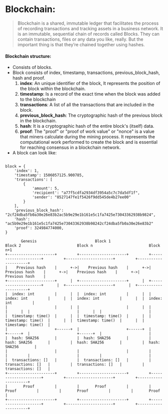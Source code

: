 # Blockchain:

> Blockchain is a shared, immutable ledger that facilitates the process of recording transactions and tracking assets in a business network.
> It is an immutable, sequential chain of records called Blocks. They can contain transactions, files or any data you like, really. But the important thing is that they’re chained together using hashes.

#### Blockchain structure:

- Consists of blocks.
- Block consists of index, timestamp, transactions, previous_block_hash, hash and proof.
  1. **index**: An unique identifier of the block, It represents the position of the block within the blockchain.
  2. **timestamp**: Is a record of the exact time when the block was added to the blockchain
  3. **transactions**: A list of all the transactions that are included in the block.
  4. **previous_block_hash**: The cryptographic hash of the previous block in the blockchain.
  5. **hash**: It is a cryptographic hash of the entire block's (itself) data.
  6. **proof**: The "proof" or "proof of work value" or "nonce" is a value that miners calculate during the mining process. It represents the computational work performed to create the block and is essential for reaching consensus in a blockchain network.
- A block can look like:

<code language="python">
block = {
    'index': 1,
    'timestamp': 1506057125.900785,
    'transactions': [
        {
            'amount': 5,
            'recipient': "a77f5cdfa2934df3954a5c7c7da5df1f",
            'sender': "8527147fe1f5426f9dd545de4b27ee00"
        }
    ],
    'previous_block_hash': "2cf24dba5fb0a30e26e83b2ac5b9e29e1b161e5c1fa7425e73043362938b9824",
    'hash': "ac5b9e29e1b161e5c1fa7425e73043362938b98242cf24dba5fb0a30e26e83b2"
    'proof': 324984774000,
}
</code>

<code language="python">
       Genesis                          Block 1                         Block 2                         Block n                         Block n+1
+---------------------+         +---------------------+         +---------------------+         +---------------------+         +---------------------+
|    Previous hash    |      +->|    Previous hash    |      +->|    Previous hash    |      +->|    Previous hash    |      +->|    Previous hash    |
+---------------------+      |  +---------------------+      |  +---------------------+      |  +---------------------+      |  +---------------------+
|  index: int         |      |  |  index: int         |      |  |  index: int         |      |  |  index: int         |      |  |  index: int         |
|                     |      |  |                     |      |  |                     |      |  |                     |      |  |                     |
|  timestamp: time()  |      |  |  timestamp: time()  |      |  |  timestamp: time()  |      |  |  timestamp: time()  |      |  |  timestamp: time()  |
|                     +------+  |                     +------+  |                     +------+  |                     +------+  |                     |
|  hash: SHA256       |         |  hash: SHA256       |         |  hash: SHA256       |         |  hash: SHA256       |         |  hash: SHA256       |
|                     |         |                     |         |                     |         |                     |         |                     |
|  transactions: []   |         |  transactions: []   |         |  transactions: []   |         |  transactions: []   |         |  transactions: []   |
+---------------------+         +---------------------+         +---------------------+         +---------------------+         +---------------------+
|       Proof         |         |       Proof         |         |       Proof         |         |       Proof         |         |       Proof         |
+---------------------+         +---------------------+         +---------------------+         +---------------------+         +---------------------+
</code>
